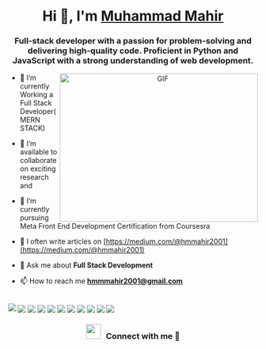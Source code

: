 <h1 align="center">Hi 👋, I'm <a href="https://100rabhcsmc.github.io/Me.io/" target="blank"> Muhammad Mahir</a></h1>
<h3 align="center"> Full-stack developer with a passion for problem-solving and delivering high-quality code. Proficient in Python and JavaScript with a strong understanding of web development.</h3>


<a target="_blank" align="center">
  <img align="right" top="500" height="300" width="400" alt="GIF" src="https://media.giphy.com/media/SWoSkN6DxTszqIKEqv/giphy.gif">
</a>


- 🌱 I’m currently Working a Full Stack Developer(MERN STACK)

- 🤝 I’m available to collaborate on exciting research and 

- 🌱 I’m currently pursuing Meta Front End Development Certification from Coursesra

- 📝 I often write articles on [https://medium.com/@hmmahir2001](https://medium.com/@hmmahir2001)

- 💬 Ask me about **Full Stack Development**

- 📫 How to reach me **hmmmahir2001@gmail.com**

<br/>

<img align="left" src="https://github-readme-stats.vercel.app/api?username=Muhammad-Mahir157&show_icons=true"/>

<img align="center" src="https://github-readme-stats.vercel.app/api/top-langs?username=Muhammad-Mahir157&layout=compact"/>

<img align="center" src="https://github-readme-streak-stats.herokuapp.com/?user=zluvsand"/>

<img align="center" src="https://github-readme-stats.vercel.app/api/pin/?username=Muhammad-Mahir157&repo=Performance-and-Unit-Testing-SAST-Linters"/>

<img align="center" src="https://github-readme-stats.vercel.app/api/pin/?username=Muhammad-Mahir157&repo=HP-Model-Sequence-Scoring-and-Optimization"/>

<img align="center" src="https://github-readme-stats.vercel.app/api/pin/?username=Muhammad-Mahir157&repo=Moody-Eats-App"/>

<img align="center" src="https://github-readme-stats.vercel.app/api/pin/?username=Muhammad-Mahir157&repo=New-Recipe-Site"/>

<img align="center" src="https://github-readme-stats.vercel.app/api/pin/?username=Muhammad-Mahir157&repo=Search-Engine"/>

<img align="center" src="https://github-readme-stats.vercel.app/api/pin/?username=Muhammad-Mahir157&repo=OS-problems"/>

<img align="center" src="https://github-readme-stats.vercel.app/api/pin/?username=Mohamad-hammad&repo=Test-Cases-for-Testing-Metabase"/>

<img align="center" src="https://github-readme-stats.vercel.app/api/pin/?username=Mohamad-hammad&repo=Testing-and-Test-automation-in-Web-3.0-using-HardHa"/>

<h3 align="center" > <img src="https://media.giphy.com/media/iY8CRBdQXODJSCERIr/giphy.gif" width="30" height="30" style="margin-right: 10px;">Connect with me 🤝 </h3>
